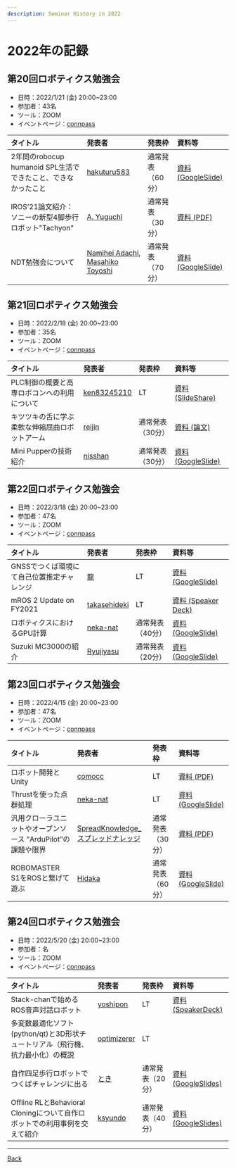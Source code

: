 ```yaml
---
description: Seminar History in 2022
---
```


<link rel="shortcut icon" type="image/x-icon" href="/favicon.ico?">

# 2022年の記録

## 第20回ロボティクス勉強会

- 日時：2022/1/21 (金) 20:00~23:00
- 参加者：43名
- ツール：ZOOM
- イベントページ：[connpass](https://robosemi.connpass.com/event/219821/)

| タイトル | 発表者 | 発表枠 | 資料等 |
| :--- | :--- | :--- | :--- |
| 2年間のrobocup humanoid SPL生活でできたこと、できなかったこと | [hakuturu583](https://connpass.com/user/hakuturu583/) | 通常発表（60分） | [資料 (GoogleSlide)](https://docs.google.com/presentation/d/1j-hSwgQOoDsIUEV7DLl26_M0A91qPpyw9utUzgnFDTw/edit#slide=id.p) |
| IROS’21論文紹介：ソニーの新型4脚歩行ロボット"Tachyon" | [A. Yuguchi](https://connpass.com/user/ayuguchi/) | 通常発表（30分） | [資料 (PDF)](https://drive.google.com/file/d/1bnVN0Zq2UNLbACIWEAjSWzwy8UMcBQwi/view?usp=sharing) |
| NDT勉強会について | [Namihei Adachi](https://connpass.com/user/7oei/), [Masahiko Toyoshi](https://connpass.com/user/mtoyoshi1700/) | 通常発表（70分） | [資料 (GoogleSlide)](https://docs.google.com/presentation/d/1rWhCQtZv4YSWdedoJWPAF3Q4umwaA8yuDADyWIhrM20/edit?usp=sharing) |


## 第21回ロボティクス勉強会

- 日時：2022/2/18 (金) 20:00~23:00
- 参加者：35名
- ツール：ZOOM
- イベントページ：[connpass](https://robosemi.connpass.com/event/223046/)

| タイトル | 発表者 | 発表枠 | 資料等 |
| :--- | :--- | :--- | :--- |
| PLC制御の概要と高専ロボコンへの利用について | [ken83245210](https://connpass.com/user/ken83245210/) | LT | [資料 (SlideShare)](https://www.slideshare.net/ssuser578fa8/plc-251200613) |
| キツツキの舌に学ぶ柔軟な伸縮屈曲ロボットアーム | [reijin](https://connpass.com/user/reijin/) | 通常発表（30分） | [資料 (論文)](https://ieeexplore.ieee.org/document/9697359) |
| Mini Pupperの技術紹介 | [nisshan](https://connpass.com/user/nisshan/) | 通常発表（30分） | [資料 (GoogleSlide)](https://docs.google.com/presentation/d/1m50pGBEUcdJbGYdECKiQabFajoCX8Fl8ydkRSnG11ms/edit?usp=sharing) | 

## 第22回ロボティクス勉強会

- 日時：2022/3/18 (金) 20:00~23:00
- 参加者：47名
- ツール：ZOOM
- イベントページ：[connpass](https://robosemi.connpass.com/event/225647/)

| タイトル | 発表者 | 発表枠 | 資料等 |
| :--- | :--- | :--- | :--- |
| GNSSでつくば環境にて自己位置推定チャレンジ | [龍](https://connpass.com/user/ryu_software/) | LT | [資料 (GoogleSlide)](https://docs.google.com/presentation/d/1kUumwQ69fDNY8GnJVQPKn5p7CjEAiNLb7lAxuxDxHV8/edit?usp=sharing) |
| mROS 2 Update on FY2021 | [takasehideki](https://connpass.com/user/takasehideki/) | LT | [資料 (Speaker Deck)](https://speakerdeck.com/takasehideki/mros-2-update-on-fy2021) |
| ロボティクスにおけるGPU計算 | [neka-nat](https://connpass.com/user/neka-nat/) | 通常発表（40分） | [資料 (GoogleSlide)](https://docs.google.com/presentation/d/1cMsRweJrhzyTdLR4w0jiENVqriDfdMZIYFoLgbdUP5Y/edit?usp=sharing) |
| Suzuki MC3000の紹介 | [Ryujiyasu](https://connpass.com/user/Ryujiyasu/) | 通常発表（20分） | [資料 (GoogleSlide)](https://docs.google.com/presentation/d/1HnfVHaVQiOL1fReZnlbZsjf-K4bPO0gG2-m4jAEcmYk/edit?usp=sharing) |

## 第23回ロボティクス勉強会

- 日時：2022/4/15 (金) 20:00~23:00
- 参加者：47名
- ツール：ZOOM
- イベントページ：[connpass](https://robosemi.connpass.com/event/228217/)

| タイトル | 発表者 | 発表枠 | 資料等 |
| :--- | :--- | :--- | :--- |
| ロボット開発とUnity | [comocc](https://connpass.com/user/comocc/) | LT | [資料 (PDF)](https://drive.google.com/file/d/11Rqt4hjih7r62RG7mmFwMh6VJm5YPa_k/view) |
| Thrustを使った点群処理 | [neka-nat](https://connpass.com/user/neka-nat/) | LT | [資料 (GoogleSlide)](https://docs.google.com/presentation/d/1vPdxK-o4xrGgRH1TDbgFZQYTKvd2LOOjgTgfDA7ZIoU/edit#slide=id.p) |
| 汎用クローラユニットやオープンソース ”ArduPilot”の課題や限界 | [SpreadKnowledge_スプレッドナレッジ](https://connpass.com/user/Tomohiro_Mori/) | 通常発表（30分） | [資料 (PDF)](https://drive.google.com/file/d/1NrOftlJsz8qkZ-0pdwKPTnineL5pwnR_/view) |
| ROBOMASTER S1をROSと繋げて遊ぶ | [Hidaka](https://connpass.com/user/HidakaSato/) | 通常発表（60分） | [資料 (GoogleSlide)](https://docs.google.com/presentation/d/1BN-b8G_4NpMt35geRxkNWq3XnimozFb_/edit#slide=id.p1) |


## 第24回ロボティクス勉強会
- 日時：2022/5/20 (金) 20:00~23:00
- 参加者：名
- ツール：ZOOM
- イベントページ：[connpass](https://robosemi.connpass.com/event/231861/)

| タイトル | 発表者 | 発表枠 | 資料等 |
| :--- | :--- | :--- | :--- |
| Stack-chanで始めるROS音声対話ロボット | [yoshipon](https://connpass.com/user/yoshipon/) | LT |  [資料(SpeakerDeck)](https://speakerdeck.com/yoshipon/stack-chan-chat-system) | 
| 多変数最適化ソフト(python/qt)と3D形状チュートリアル（飛行機、抗力最小化）の概説 | [optimizerer](https://connpass.com/user/optimizerer/)  | LT | | 
| 自作四足歩行ロボットでつくばチャレンジに出る | [とき](https://connpass.com/user/toki0702/) | 通常発表（20分） | [資料(GoogleSlides)](https://docs.google.com/presentation/d/1V7id3WFxMZXQJ4SZjjrv7_4WU2hwfBYh8N_w8WYSBAE/edit#slide=id.p6) |
| Offline RLとBehavioral Cloningについて自作ロボットでの利用事例を交えて紹介 | [ksyundo](https://connpass.com/user/nekokoneko_mode/) | 通常発表（40分） |  [資料(GoogleSlides)](https://docs.google.com/presentation/d/e/2PACX-1vRAvUJv7EkUUq1Tva_212_9L9NqwINLz9XZ70G0LuNaZ2wAcuzFNlYMDAarc6KbC0tgIfvsXPvA7HL0/pub?start=false&loop=false&delayms=3000) |


<!-- ## 第N回ロボティクス勉強会

- 日時：2022/ (金) 20:00~23:00
- 参加者：N名
- ツール：ZOOM
- イベントページ：[connpass](URL)

| タイトル | 発表者 | 発表枠 | 資料等 |
| :--- | :--- | :--- | :--- |
|  | [name](https://connpass.com/user/name/) | LT | [資料](url) |
|  | [name](https://connpass.com/user/name/) | LT | [資料](url) |
|  | [name](https://connpass.com/user/name/) | 通常発表（N分） | [資料](url) |
|  | [name](https://connpass.com/user/name/) | 通常発表（N分） | [資料](url) | -->
- - -
[Back](../index)
